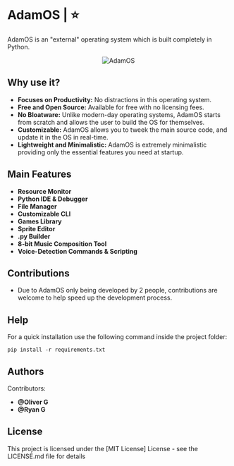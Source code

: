 
 # AdamOS | ⭐

AdamOS is an "external" operating system which is built completely in Python.

<p align="center">
  <img src="https://github.com/user-attachments/assets/66467a56-3f6a-495f-ae4c-200310493ee9" alt="AdamOS">
</p>

## Why use it?

* **Focuses on Productivity:** No distractions in this operating system.
* **Free and Open Source:** Available for free with no licensing fees.
* **No Bloatware:** Unlike modern-day operating systems, AdamOS starts from scratch and allows the user to build the OS for themselves.
* **Customizable:** AdamOS allows you to tweek the main source code, and update it in the OS in real-time.
* **Lightweight and Minimalistic:** AdamOS is extremely minimalistic providing only the essential features you need at startup.

## Main Features

* **Resource Monitor**
* **Python IDE & Debugger**
* **File Manager**
* **Customizable CLI**
* **Games Library**
* **Sprite Editor**
* **.py Builder**
* **8-bit Music Composition Tool**
* **Voice-Detection Commands & Scripting**

## Contributions
* Due to AdamOS only being developed by 2 people, contributions are welcome to help speed up the development process.


## Help

For a quick installation use the following command inside the project folder:

```pip install -r requirements.txt```


## Authors

Contributors:

* **@Oliver G**
* **@Ryan G**


## License

This project is licensed under the [MIT License] License - see the LICENSE.md file for details
